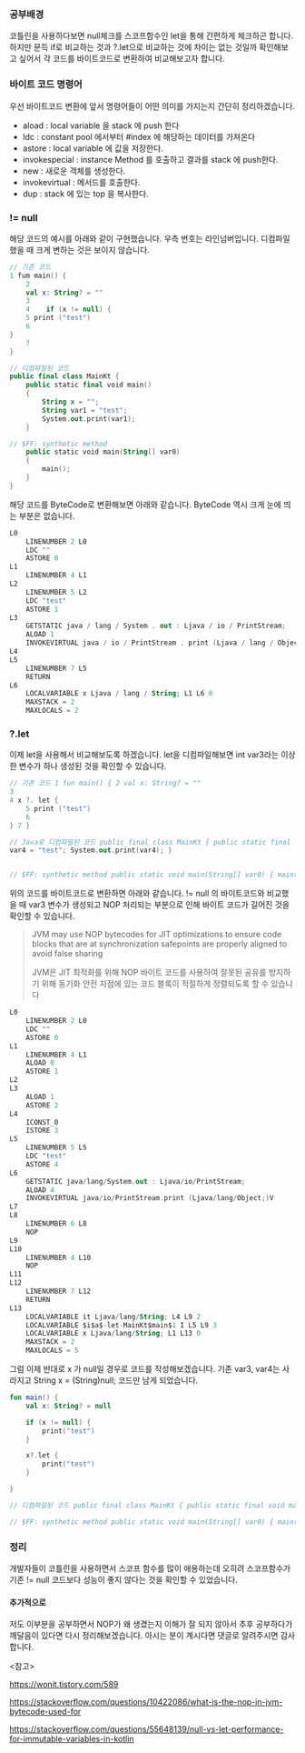 ### 공부배경

코틀린을 사용하다보면 null체크를 스코프함수인 let을 통해 간편하게 체크하곤 합니다. 하지만 문득 if로 비교하는 것과 ?.let으로 비교하는 것에 차이는 없는 것일까 확인해보고 싶어서 각 코드를 바이트코드로
변환하여 비교해보고자 합니다.

### 바이트 코드 명령어

우선 바이트코드 변환에 앞서 명령어들이 어떤 의미를 가지는지 간단히 정리하겠습니다.

- aload : local variable 을 stack 에 push 한다
- ldc : constant pool 에서부터 #index 에 해당하는 데이터를 가져온다
- astore : local variable 에 값을 저장한다.
- invokespecial : instance Method 를 호출하고 결과를 stack 에 push한다.
- new : 새로운 객체를 생성한다.
- invokevirtual : 메서드를 호출한다.
- dup : stack 에 있는 top 을 복사한다.

### != null

해당 코드의 예시를 아래와 같이 구현했습니다. 우측 번호는 라인넘버입니다. 디컴파일 했을 때 크게 변하는 것은 보이지 않습니다.

```kotlin
// 기존 코드
1 fum main() {
    2
    val x: String? = ""
    3
    4    if (x != null) {
    5 print ("test")
    6
}
    7
}

// 디컴파일된 코드
public final class MainKt {
    public static final void main()
    {
        String x = "";
        String var1 = "test";
        System.out.print(var1);
    }

// $FF: synthetic method
    public static void main(String[] var0)
    {
        main();
    }
}
```

해당 코드를 ByteCode로 변환해보면 아래와 같습니다. ByteCode 역시 크게 눈에 띄는 부분은 없습니다.

```kotlin
L0
    LINENUMBER 2 L0 
    LDC ""
    ASTORE 0
L1
    LINENUMBER 4 L1
L2
    LINENUMBER 5 L2
    LDC "test"
    ASTORE 1
L3
    GETSTATIC java / lang / System . out : Ljava / io / PrintStream;
    ALOAD 1
    INVOKEVIRTUAL java / io / PrintStream . print (Ljava / lang / Object;)V
L4
L5
    LINENUMBER 7 L5
    RETURN
L6
    LOCALVARIABLE x Ljava / lang / String; L1 L6 0
    MAXSTACK = 2
    MAXLOCALS = 2
```

### ?.let

이제 let을 사용해서 비교해보도록 하겠습니다. let을 디컴파일해보면 int var3라는 이상한 변수가 하나 생성된 것을 확인할 수 있습니다.

```kotlin
// 기존 코드 1 fun main() { 2 val x: String? = ""
3
4 x ?. let {
    5 print ("test")
    6
} 7 }

// Java로 디컴파일된 코드 public final class MainKt { public static final void main() { String x = ""; int var3 = false; String
var4 = "test"; System.out.print(var4); }


// $FF: synthetic method public static void main(String[] var0) { main(); } }
```

위의 코드를 바이트코드로 변환하면 아래와 같습니다. != null 의 바이트코드와 비교했을 때 var3 변수가 생성되고 NOP 처리되는 부분으로 인해 바이트 코드가 길어진 것을 확인할 수 있습니다.

> JVM may use NOP bytecodes for JIT optimizations to ensure code blocks that are at synchronization safepoints are
> properly aligned to avoid false sharing
>
> JVM은 JIT 최적화를 위해 NOP 바이트 코드를 사용하여 잘못된 공유를 방지하기 위해 동기화 안전 지점에 있는 코드 블록이 적절하게 정렬되도록 할 수 있습니다

```kotlin
L0
    LINENUMBER 2 L0
    LDC ""
    ASTORE 0
L1
    LINENUMBER 4 L1
    ALOAD 0
    ASTORE 1
L2
L3
    ALOAD 1
    ASTORE 2
L4
    ICONST_0
    ISTORE 3
L5
    LINENUMBER 5 L5 
    LDC "test"
    ASTORE 4
L6
    GETSTATIC java/lang/System.out : Ljava/io/PrintStream;
    ALOAD 4
    INVOKEVIRTUAL java/io/PrintStream.print (Ljava/lang/Object;)V
L7
L8
    LINENUMBER 6 L8
    NOP
L9
L10
    LINENUMBER 4 L10
    NOP
L11
L12
    LINENUMBER 7 L12
    RETURN
L13
    LOCALVARIABLE it Ljava/lang/String; L4 L9 2
    LOCALVARIABLE $i$a$-let-MainKt$main$1 I L5 L9 3
    LOCALVARIABLE x Ljava/lang/String; L1 L13 0
    MAXSTACK = 2
    MAXLOCALS = 5
```

그럼 이제 반대로 x 가 null일 경우로 코드를 작성해보겠습니다. 기존 var3, var4는 사라지고 String x = (String)null; 코드만 남게 되었습니다.

```kotlin
fun main() {
    val x: String? = null

    if (x != null) {
        print("test")
    }

    x?.let {
        print("test")
    }

}

// 디컴파일된 코드 public final class MainKt { public static final void main() { String x = (String)null; }

// $FF: synthetic method public static void main(String[] var0) { main(); } }
```

### 정리
개발자들이 코틀린을 사용하면서 스코프 함수를 많이 애용하는데 오히려 스코프함수가 기존 != null 코드보다 성능이 좋지 않다는 것을 확인할 수 있었습니다.

#### 추가적으로

저도 이부분을 공부하면서 NOP가 왜 생겼는지 이해가 잘 되지 않아서 추후 공부하다가 깨달음이 있다면 다시 정리해보겠습니다. 아시는 분이 계시다면 댓글로 알려주시면 감사합니다.

<참고>

https://wonit.tistory.com/589

https://stackoverflow.com/questions/10422086/what-is-the-nop-in-jvm-bytecode-used-for

https://stackoverflow.com/questions/55648139/null-vs-let-performance-for-immutable-variables-in-kotlin